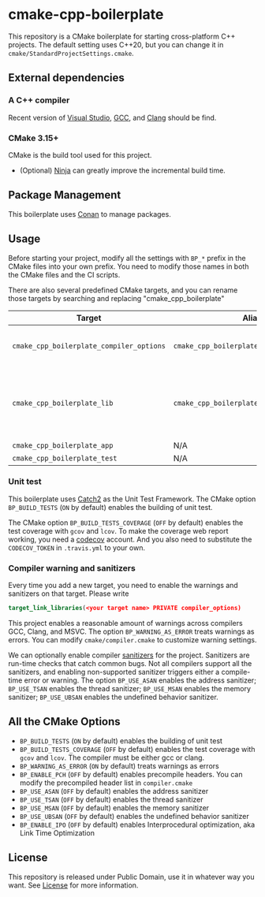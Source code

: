 # cmake-cpp-boilerplate
This repository is a CMake boilerplate for starting cross-platform C++ projects.
The default setting uses C++20, but you can change it in `cmake/StandardProjectSettings.cmake`.

## External dependencies
### A C++ compiler
Recent version of [Visual Studio](https://www.visualstudio.com/), [GCC](https://gcc.gnu.org/), and [Clang](https://clang.llvm.org/) should be find.

### CMake 3.15+
CMake is the build tool used for this project.
- (Optional) [Ninja](https://ninja-build.org/) can greatly improve the incremental build time.

## Package Management
This boilerplate uses [Conan](https://conan.io/) to manage packages.

## Usage
Before starting your project, modify all the settings with `BP_*` prefix in the CMake files into your own prefix.
You need to modify those names in both the CMake files and the CI scripts.

There are also several predefined CMake targets, and you can rename those targets by searching and replacing "cmake_cpp_boilerplate"

| Target  | Alias | Explaination |
| ------------- | ------------- | ------------- |
| `cmake_cpp_boilerplate_compiler_options`  | `cmake_cpp_boilerplate::compiler_options`  | An interface target for compiler options |
| `cmake_cpp_boilerplate_lib`  | `cmake_cpp_boilerplate::lib`  | Most of the code should reside here to be used in both the app and the test  |
| `cmake_cpp_boilerplate_app`  | N/A  | Main |
| `cmake_cpp_boilerplate_test`  | N/A  | Unit tests |

### Unit test
This boilerplate uses [Catch2](https://github.com/catchorg/Catch2) as the Unit Test Framework.
The CMake option `BP_BUILD_TESTS` (`ON` by default) enables the building of unit test.

The CMake option `BP_BUILD_TESTS_COVERAGE` (`OFF` by default) enables the test coverage with `gcov` and `lcov`.
To make the coverage web report working, you need a [codecov](https://codecov.io/) account. And you also need to substitute the `CODECOV_TOKEN` in `.travis.yml` to your own.

### Compiler warning and sanitizers
Every time you add a new target, you need to enable the warnings and sanitizers on that target.
Please write

```cmake
target_link_libraries(<your target name> PRIVATE compiler_options)
```

This project enables a reasonable amount of warnings across compilers GCC, Clang, and MSVC.
The option `BP_WARNING_AS_ERROR` treats warnings as errors.
You can modify `cmake/compiler.cmake` to customize warning settings.

We can optionally enable compiler [sanitizers](https://github.com/google/sanitizers) for the project.
Sanitizers are run-time checks that catch common bugs.
Not all compilers support all the sanitizers,
and enabling non-supported sanitizer triggers either a compile-time error or warning.
The option `BP_USE_ASAN` enables the address sanitizer;
`BP_USE_TSAN` enables the thread sanitizer;
`BP_USE_MSAN` enables the memory sanitizer;
`BP_USE_UBSAN` enables the undefined behavior sanitizer.

## All the CMake Options
- `BP_BUILD_TESTS` (`ON` by default) enables the building of unit test
- `BP_BUILD_TESTS_COVERAGE` (`OFF` by default) enables the test coverage with `gcov` and `lcov`. The compiler must be either gcc or clang.
- `BP_WARNING_AS_ERROR` (`ON` by default) treats warnings as errors
- `BP_ENABLE_PCH` (`OFF` by default) enables precompile headers. You can modify the precompiled header list in `compiler.cmake`
- `BP_USE_ASAN` (`OFF` by default) enables the address sanitizer
- `BP_USE_TSAN` (`OFF` by default) enables the thread sanitizer
- `BP_USE_MSAN` (`OFF` by default) enables the memory sanitizer
- `BP_USE_UBSAN` (`OFF` by default) enables the undefined behavior sanitizer
- `BP_ENABLE_IPO`  (`OFF` by default) enables Interprocedural optimization, aka Link Time Optimization
## License
This repository is released under Public Domain, use it in whatever way you want. See [License](file:License) for more information.
